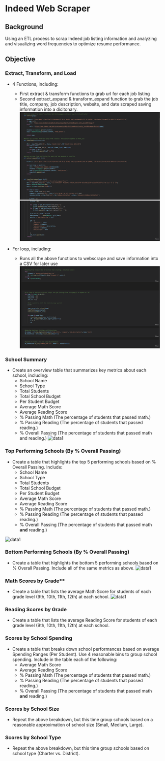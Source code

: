 # Indeed Web Scraper

## Background

Using an ETL process to scrap Indeed job listing information and analyzing and visualizing word frequencies to optimize resume performance.

## Objective

### Extract, Transform, and Load

* 4 Functions, including:
  * First extract & transform functions to grab url for each job listing
  * Second extract_expand & transform_expand function to grab the job title, company, job description, website, and date scraped saving information into a dicitonary.
  ![data1](Images/1.PNG)
  ![data1](Images/2.PNG)
  
 * For loop, including:
   * Runs all the above functions to webscrape and save information into a CSV for later use
   ![data1](Images/3.PNG)

### School Summary

* Create an overview table that summarizes key metrics about each school, including:
  * School Name
  * School Type
  * Total Students
  * Total School Budget
  * Per Student Budget
  * Average Math Score
  * Average Reading Score
  * % Passing Math (The percentage of students that passed math.)
  * % Passing Reading (The percentage of students that passed reading.)
  * % Overall Passing (The percentage of students that passed math and reading.)
  ![data1](Images/data2.PNG)

### Top Performing Schools (By % Overall Passing)

* Create a table that highlights the top 5 performing schools based on % Overall Passing. Include:
  * School Name
  * School Type
  * Total Students
  * Total School Budget
  * Per Student Budget
  * Average Math Score
  * Average Reading Score
  * % Passing Math (The percentage of students that passed math.)
  * % Passing Reading (The percentage of students that passed reading.)
  * % Overall Passing (The percentage of students that passed math **and** reading.)

![data1](Images/data3.PNG)

### Bottom Performing Schools (By % Overall Passing)

* Create a table that highlights the bottom 5 performing schools based on % Overall Passing. Include all of the same metrics as above.
![data1](Images/data4.PNG)

### Math Scores by Grade\*\*

* Create a table that lists the average Math Score for students of each grade level (9th, 10th, 11th, 12th) at each school.
![data1](Images/data5.PNG)

### Reading Scores by Grade

* Create a table that lists the average Reading Score for students of each grade level (9th, 10th, 11th, 12th) at each school.

### Scores by School Spending

* Create a table that breaks down school performances based on average Spending Ranges (Per Student). Use 4 reasonable bins to group school spending. Include in the table each of the following:
  * Average Math Score
  * Average Reading Score
  * % Passing Math (The percentage of students that passed math.)
  * % Passing Reading (The percentage of students that passed reading.)
  * % Overall Passing (The percentage of students that passed math **and** reading.)

### Scores by School Size

* Repeat the above breakdown, but this time group schools based on a reasonable approximation of school size (Small, Medium, Large).

### Scores by School Type

* Repeat the above breakdown, but this time group schools based on school type (Charter vs. District).
